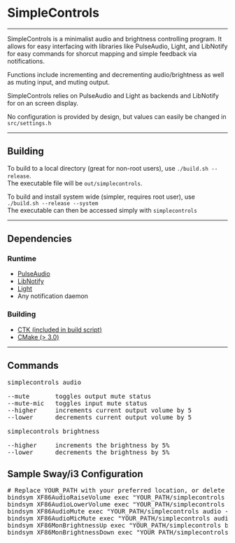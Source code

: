 # SimpleControls
___

SimpleControls is a minimalist audio and brightness controlling program.
It allows for easy interfacing with libraries like PulseAudio, Light, and LibNotify for
easy commands for shorcut mapping and simple feedback via notifications.

Functions include incrementing and decrementing audio/brightness as well as muting input, and muting output.  

SimpleControls relies on PulseAudio and Light as backends and LibNotify for on an screen display.  

No configuration is provided by design, but values can easily be changed in `src/settings.h`  

___
## Building
  
To build to a local directory (great for non-root users), use `./build.sh --release`.  
The executable file will be `out/simplecontrols`.  
  
To build and install system wide (simpler, requires root user), use `./build.sh --release --system`  
The executable can then be accessed simply with `simplecontrols`  

___
## Dependencies

### Runtime

- [PulseAudio](https://www.freedesktop.org/wiki/Software/PulseAudio/)
- [LibNotify](https://github.com/GNOME/libnotify)
- [Light](https://github.com/klaxalk/light/tree/master)
- Any notification daemon  

### Building

- [CTK (included in build script)](https://github.com/higgsbi/ctk)
- [CMake (> 3.0)](https://cmake.org/)

___
## Commands

<pre>
simplecontrols audio

--mute       toggles output mute status  
--mute-mic   toggles input mute status  
--higher     increments current output volume by 5  
--lower      decrements current output volume by 5  
  
simplecontrols brightness  
  
--higher     increments the brightness by 5%  
--lower      decrements the brightness by 5%  
</pre>


## Sample Sway/i3 Configuration

<pre>
# Replace YOUR_PATH with your preferred location, or delete if system install was used
bindsym XF86AudioRaiseVolume exec "YOUR_PATH/simplecontrols audio --higher"
bindsym XF86AudioLowerVolume exec "YOUR_PATH/simplecontrols audio --lower"
bindsym XF86AudioMute exec "YOUR_PATH/simplecontrols audio --mute"
bindsym XF86AudioMicMute exec "YOUR_PATH/simplecontrols audio --mute-mic"
bindsym XF86MonBrightnessUp exec "YOUR_PATH/simplecontrols brightness --higher"
bindsym XF86MonBrightnessDown exec "YOUR_PATH/simplecontrols brightness --lower"
</pre>
